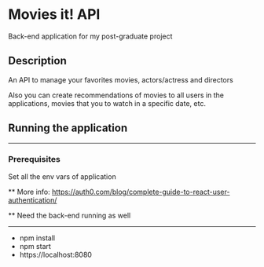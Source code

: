 # Movies it! API
Back-end application for my post-graduate project

## Description
An API to manage your favorites movies, actors/actress and directors

Also you can create recommendations of movies to all users in the applications, movies that you to watch in a specific date, etc.

## Running the application
***
### Prerequisites
Set all the env vars of application

** More info: https://auth0.com/blog/complete-guide-to-react-user-authentication/

** Need the back-end running as well
***
- npm install
- npm start
- https://localhost:8080
